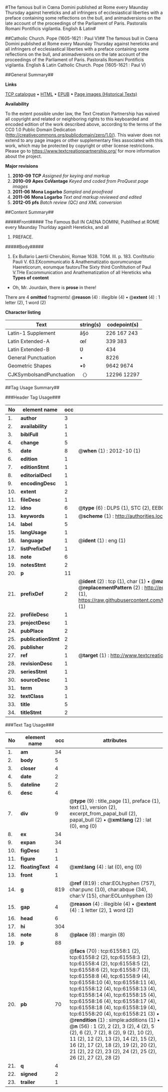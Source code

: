 #The famous bull in Cœna Domini published at Rome every Maunday Thursday against hereticks and all infringers of ecclesiastical liberties with a preface containing some reflections on the bull, and animadversions on the late account of the proceedings of the Parliament of Paris. Pastoralis Romani Pontificis vigilantia. English & Latin#

##Catholic Church. Pope (1605-1621 : Paul V)##
The famous bull in Cœna Domini published at Rome every Maunday Thursday against hereticks and all infringers of ecclesiastical liberties with a preface containing some reflections on the bull, and animadversions on the late account of the proceedings of the Parliament of Paris.
Pastoralis Romani Pontificis vigilantia. English & Latin
Catholic Church. Pope (1605-1621 : Paul V)

##General Summary##

**Links**

[TCP catalogue](http://www.ota.ox.ac.uk/tcp/)  • 
[HTML](http://tei.it.ox.ac.uk/tcp/Texts-HTML/free/A40/A40843.html)  • 
[EPUB](http://tei.it.ox.ac.uk/tcp/Texts-EPUB/free/A40/A40843.epub) • 
[Page images (Historical Texts)](https://historicaltexts.jisc.ac.uk/eebo-12412114e)

**Availability**

To the extent possible under law, the Text Creation Partnership has waived all copyright and related or neighboring rights to this keyboarded and encoded edition of the work described above, according to the terms of the CC0 1.0 Public Domain Dedication (http://creativecommons.org/publicdomain/zero/1.0/). This waiver does not extend to any page images or other supplementary files associated with this work, which may be protected by copyright or other license restrictions. Please go to https://www.textcreationpartnership.org/ for more information about the project.

**Major revisions**

1. __2010-09__ __TCP__ *Assigned for keying and markup*
1. __2010-09__ __Apex CoVantage__ *Keyed and coded from ProQuest page images*
1. __2011-06__ __Mona Logarbo__ *Sampled and proofread*
1. __2011-06__ __Mona Logarbo__ *Text and markup reviewed and edited*
1. __2012-05__ __pfs__ *Batch review (QC) and XML conversion*

##Content Summary##

#####Front#####
The Famous Bull IN CAENA DOMINI, Publiſhed at ROME every Maunday Thurſday againſt Hereticks, and all
1. PREFACE.

#####Body#####

1. Ex Bullario Laertii Cherubini, Romae 1638. TOM. III. p. 183.
Conſtitutio Pauli V. 63.EXcommunicatio & Anathematizatio quorumcunque Haereticorum, eorumque fautoruThe Sixty third Conſtitution of Paul V.THe Excommunication and Anathematization of all Hereticks wha
**Types of content**

  * Oh, Mr. Jourdain, there is **prose** in there!

There are 4 **omitted** fragments! 
 @__reason__ (4) : illegible (4)  •  @__extent__ (4) : 1 letter (2), 1 word (2)

**Character listing**


|Text|string(s)|codepoint(s)|
|---|---|---|
|Latin-1 Supplement|â§ó|226 167 243|
|Latin Extended-A|œſ|339 383|
|Latin Extended-B|Ʋ|434|
|General Punctuation|•|8226|
|Geometric Shapes|▪◊|9642 9674|
|CJKSymbolsandPunctuation|〈〉|12296 12297|

##Tag Usage Summary##

###Header Tag Usage###

|No|element name|occ|attributes|
|---|---|---|---|
|1.|__author__|3||
|2.|__availability__|1||
|3.|__biblFull__|1||
|4.|__change__|5||
|5.|__date__|8| @__when__ (1) : 2012-10 (1)|
|6.|__edition__|1||
|7.|__editionStmt__|1||
|8.|__editorialDecl__|1||
|9.|__encodingDesc__|1||
|10.|__extent__|2||
|11.|__fileDesc__|1||
|12.|__idno__|6| @__type__ (6) : DLPS (1), STC (2), EEBO-CITATION (1), OCLC (1), VID (1)|
|13.|__keywords__|1| @__scheme__ (1) : http://authorities.loc.gov/ (1)|
|14.|__label__|5||
|15.|__langUsage__|1||
|16.|__language__|1| @__ident__ (1) : eng (1)|
|17.|__listPrefixDef__|1||
|18.|__note__|6||
|19.|__notesStmt__|2||
|20.|__p__|11||
|21.|__prefixDef__|2| @__ident__ (2) : tcp (1), char (1)  •  @__matchPattern__ (2) : ([0-9\-]+):([0-9IVX]+) (1), (.+) (1)  •  @__replacementPattern__ (2) : http://eebo.chadwyck.com/downloadtiff?vid=$1&page=$2 (1), https://raw.githubusercontent.com/textcreationpartnership/Texts/master/tcpchars.xml#$1 (1)|
|22.|__profileDesc__|1||
|23.|__projectDesc__|1||
|24.|__pubPlace__|2||
|25.|__publicationStmt__|2||
|26.|__publisher__|2||
|27.|__ref__|1| @__target__ (1) : http://www.textcreationpartnership.org/docs/. (1)|
|28.|__revisionDesc__|1||
|29.|__seriesStmt__|1||
|30.|__sourceDesc__|1||
|31.|__term__|3||
|32.|__textClass__|1||
|33.|__title__|5||
|34.|__titleStmt__|2||


###Text Tag Usage###

|No|element name|occ|attributes|
|---|---|---|---|
|1.|__am__|34||
|2.|__body__|5||
|3.|__closer__|4||
|4.|__date__|2||
|5.|__dateline__|2||
|6.|__desc__|4||
|7.|__div__|9| @__type__ (9) : title_page (1), preface (1), text (1), version (2), excerpt_from_papal_bull (2), papal_bull (2)  •  @__xml:lang__ (2) : lat (0), eng (0)|
|8.|__ex__|34||
|9.|__expan__|34||
|10.|__figDesc__|1||
|11.|__figure__|1||
|12.|__floatingText__|4| @__xml:lang__ (4) : lat (0), eng (0)|
|13.|__front__|1||
|14.|__g__|819| @__ref__ (819) : char:EOLhyphen (757), char:punc (10), char:abque (34), char:V (15), char:EOLunhyphen (3)|
|15.|__gap__|4| @__reason__ (4) : illegible (4)  •  @__extent__ (4) : 1 letter (2), 1 word (2)|
|16.|__head__|6||
|17.|__hi__|304||
|18.|__note__|8| @__place__ (8) : margin (8)|
|19.|__p__|88||
|20.|__pb__|70| @__facs__ (70) : tcp:61558:1 (2), tcp:61558:2 (2), tcp:61558:3 (2), tcp:61558:4 (2), tcp:61558:5 (2), tcp:61558:6 (2), tcp:61558:7 (3), tcp:61558:8 (4), tcp:61558:9 (4), tcp:61558:10 (4), tcp:61558:11 (4), tcp:61558:12 (4), tcp:61558:13 (4), tcp:61558:14 (4), tcp:61558:15 (4), tcp:61558:16 (4), tcp:61558:17 (4), tcp:61558:18 (4), tcp:61558:19 (4), tcp:61558:20 (4), tcp:61558:21 (3)  •  @__rendition__ (1) : simple:additions (1)  •  @__n__ (56) : 1 (2), 2 (2), 3 (2), 4 (2), 5 (2), 6 (2), 7 (2), 8 (2), 9 (2), 10 (2), 11 (2), 12 (2), 13 (2), 14 (2), 15 (2), 16 (2), 17 (2), 18 (2), 19 (2), 20 (2), 21 (2), 22 (2), 23 (2), 24 (2), 25 (2), 26 (2), 27 (2), 28 (2)|
|21.|__q__|4||
|22.|__signed__|2||
|23.|__trailer__|1||

